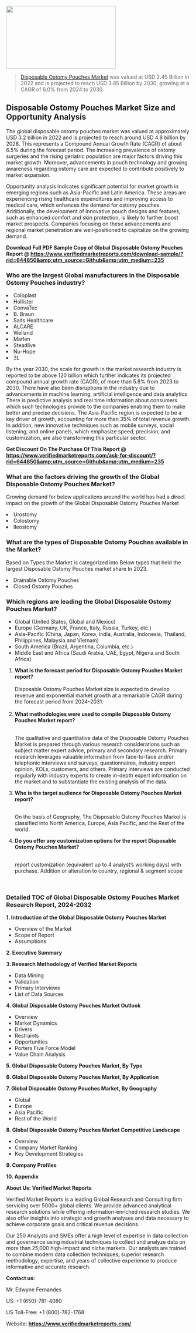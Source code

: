 <img src="https://ffe5etoiles.com/wp-content/uploads/2024/12/MST1-300x171.png" alt="" width="300" height="171" class="alignnone size-medium wp-image-20088" /><blockquote><p><p><a href="https://www.verifiedmarketreports.com/download-sample/?rid=644850&utm_source=Github&utm_medium=235" target="_blank">Disposable Ostomy Pouches Market</a> was valued at USD 2.45 Billion in 2022 and is projected to reach USD 3.85 Billion by 2030, growing at a CAGR of 6.0% from 2024 to 2030.</p></blockquote><p><h2>Disposable Ostomy Pouches Market Size and Opportunity Analysis</h2> <p>The global disposable ostomy pouches market was valued at approximately USD 3.2 billion in 2022 and is projected to reach around USD 4.8 billion by 2028. This represents a Compound Annual Growth Rate (CAGR) of about 6.5% during the forecast period. The increasing prevalence of ostomy surgeries and the rising geriatric population are major factors driving this market growth. Moreover, advancements in pouch technology and growing awareness regarding ostomy care are expected to contribute positively to market expansion.</p> <p>Opportunity analysis indicates significant potential for market growth in emerging regions such as Asia-Pacific and Latin America. These areas are experiencing rising healthcare expenditures and improving access to medical care, which enhances the demand for ostomy pouches. Additionally, the development of innovative pouch designs and features, such as enhanced comfort and skin protection, is likely to further boost market prospects. Companies focusing on these advancements and regional market penetration are well-positioned to capitalize on the growing demand.</p> </p><p class=""><strong>Download Full PDF Sample Copy of Global Disposable Ostomy Pouches Report @ <a href="https://www.verifiedmarketreports.com/download-sample/?rid=644850&amp;utm_source=Github&amp;utm_medium=235" target="_blank">https://www.verifiedmarketreports.com/download-sample/?rid=644850&amp;utm_source=Github&amp;utm_medium=235</a></strong></p><h3 id="" class="">Who are the largest Global manufacturers in the Disposable Ostomy Pouches industry?</h3><p><li>Coloplast</li><li> Hollister</li><li> ConvaTec</li><li> B. Braun</li><li> Salts Healthcare</li><li> ALCARE</li><li> Welland</li><li> Marlen</li><li> Steadlive</li><li> Nu-Hope</li><li> 3L</li></p><div class=""><div class="" dir="" data-message-author-role="" data-message-id="" data-message-model-slug=""><div class=""><div class=""><div class=""><div class="" dir="" data-message-author-role="" data-message-id="" data-message-model-slug=""><div class=""><div class=""><p>By the year 2030, the scale for growth in the market research industry is reported to be above 120 billion which further indicates its projected compound annual growth rate (CAGR), of more than 5.8% from 2023 to 2030. There have also been disruptions in the industry due to advancements in machine learning, artificial intelligence and data analytics There is predictive analysis and real time information about consumers which such technologies provide to the companies enabling them to make better and precise decisions. The Asia-Pacific region is expected to be a key driver of growth, accounting for more than 35% of total revenue growth. In addition, new innovative techniques such as mobile surveys, social listening, and online panels, which emphasize speed, precision, and customization, are also transforming this particular sector.</p><p><strong>Get Discount On The Purchase Of This Report @&nbsp; <a href="https://www.verifiedmarketreports.com/ask-for-discount/?rid=644850&amp;utm_source=Github&amp;utm_medium=235" target="_blank">https://www.verifiedmarketreports.com/ask-for-discount/?rid=644850&amp;utm_source=Github&amp;utm_medium=235</a></strong></p></div></div></div></div></div></div></div></div><h3 id="" class="">What are the factors driving the growth of the Global Disposable Ostomy Pouches Market?</h3><p id="" class="">Growing demand for below applications around the world has had a direct impact on the growth of the Global Disposable Ostomy Pouches Market</p><p id="" class=""><li>Urostomy</li><li> Colostomy</li><li> Ileostomy</li></p><h3 id="" class="">What are the types of Disposable Ostomy Pouches available in the Market?</h3><p id="" class="">Based on Types the Market is categorized into Below types that held the largest Disposable Ostomy Pouches market share In 2023.</p><p id="" class=""><li>Drainable Ostomy Pouches</li><li> Closed Ostomy Pouches</li></p><h3 id="" class="">Which regions are leading the Global Disposable Ostomy Pouches Market?</h3><ul><li>Global (United States, Global and Mexico)</li><li>Europe (Germany, UK, France, Italy, Russia, Turkey, etc.)</li><li>Asia-Pacific (China, Japan, Korea, India, Australia, Indonesia, Thailand, Philippines, Malaysia and Vietnam)</li><li>South America (Brazil, Argentina, Columbia, etc.)</li><li>Middle East and Africa (Saudi Arabia, UAE, Egypt, Nigeria and South Africa)</li></ul><p><ol><li><strong>What is the forecast period for Disposable Ostomy Pouches Market report?<br /></strong><br /><span data-sheets-root="1" data-sheets-value="{&quot;1&quot;:2,&quot;2&quot;:&quot;XXXX size is expected to develop revenue and exponential market growth at a remarkable CAGR during the forecast period from 2024&ndash;2030.&quot;}" data-sheets-userformat="{&quot;2&quot;:12674,&quot;4&quot;:{&quot;1&quot;:2,&quot;2&quot;:16776960},&quot;10&quot;:2,&quot;11&quot;:0,&quot;15&quot;:&quot;Arial&quot;,&quot;16&quot;:12}">Disposable Ostomy Pouches Market size is expected to develop revenue and exponential market growth at a remarkable CAGR during the forecast period from 2024&ndash;2031.</span><br /><br /></li><li><strong>What methodologies were used to compile Disposable Ostomy Pouches Market report?<br /><br /></strong><p>The qualitative and quantitative data of the&nbsp;Disposable Ostomy Pouches Market is prepared through various research considerations such as subject matter expert advice, primary and secondary research. Primary research leverages valuable information from face-to-face and/or telephonic interviews and surveys, questionnaires, industry expert opinion, KOLs, customers, and others. Primary interviews are conducted regularly with industry experts to create in-depth expert information on the market and to substantiate the existing analysis of the data.&nbsp;</p></li><li><strong>Who is the target audience for Disposable Ostomy Pouches Market report?<br /><br /></strong><p>On the basis of Geography, The&nbsp;Disposable Ostomy Pouches Market is classified into North America, Europe, Asia Pacific, and the Rest of the world.</p></li><li><strong>Do you offer any customization options for the report Disposable Ostomy Pouches Market?<br /><br /></strong><p>report customization (equivalent up to 4 analyst&rsquo;s working days) with purchase. Addition or alteration to country, regional &amp; segment scope</p><p>&nbsp;</p></li></ol></p><h3 id="" class="">Detailed TOC of Global Disposable Ostomy Pouches Market Research Report, 2024-2032</h3><p id="" class=""><strong>1. Introduction of the Global Disposable Ostomy Pouches Market</strong></p><ul><li>Overview of the Market</li><li>Scope of Report</li><li>Assumptions</li></ul><p id="" class=""><strong>2. Executive Summary</strong></p><p id="" class=""><strong>3. Research Methodology of&nbsp;Verified Market Reports</strong></p><ul><li>Data Mining</li><li>Validation</li><li>Primary Interviews</li><li>List of Data Sources</li></ul><p id="" class=""><strong>4. Global Disposable Ostomy Pouches Market Outlook</strong></p><ul><li>Overview</li><li>Market Dynamics</li><li>Drivers</li><li>Restraints</li><li>Opportunities</li><li>Porters Five Force Model</li><li>Value Chain Analysis</li></ul><p id="" class=""><strong>5. Global Disposable Ostomy Pouches Market, By&nbsp;Type</strong></p><p id="" class=""><strong>6. Global Disposable Ostomy Pouches Market, By Application</strong></p><p id="" class=""><strong>7. Global Disposable Ostomy Pouches Market, By Geography</strong></p><ul><li>Global</li><li>Europe</li><li>Asia Pacific</li><li>Rest of the World</li></ul><p id="" class=""><strong>8. Global Disposable Ostomy Pouches Market Competitive Landscape</strong></p><ul><li>Overview</li><li>Company Market Ranking</li><li>Key Development Strategies</li></ul><p id="" class=""><strong>9. Company Profiles</strong></p><p id="" class=""><strong>10. Appendix</strong></p><p id="" class=""><strong>About Us: Verified Market Reports</strong></p><p id="" class="">Verified Market Reports is a leading Global Research and Consulting firm servicing over 5000+ global clients. We provide advanced analytical research solutions while offering information-enriched research studies. We also offer insights into strategic and growth analyses and data necessary to achieve corporate goals and critical revenue decisions.</p><p id="" class="">Our 250 Analysts and SMEs offer a high level of expertise in data collection and governance using industrial techniques to collect and analyze data on more than 25,000 high-impact and niche markets. Our analysts are trained to combine modern data collection techniques, superior research methodology, expertise, and years of collective experience to produce informative and accurate research.</p><p id="" class=""><strong>Contact us:</strong></p><p id="" class="">Mr. Edwyne Fernandes</p><p id="" class="">US: +1 (650)-781-4080</p><p id="" class="">US Toll-Free: +1 (800)-782-1768</p><p id="" class="">Website: <a target="" data-test-app-aware-link=""><strong>https://www.verifiedmarketreports.com/</strong></a></p>
